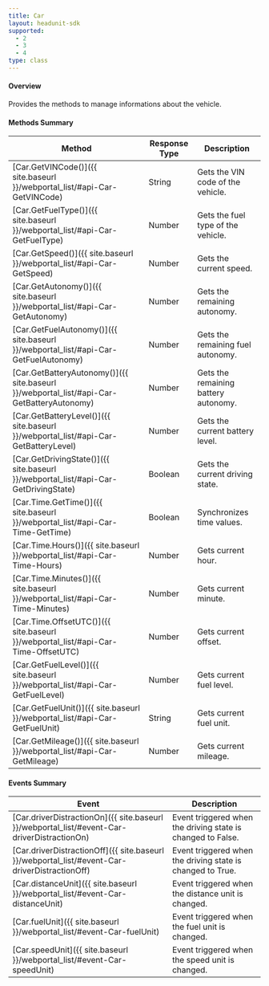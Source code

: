 ```yaml
---
title: Car
layout: headunit-sdk
supported:
  - 2
  - 3
  - 4
type: class
---
```


#### Overview

Provides the methods to manage informations about the vehicle.

#### Methods Summary

Method | Response Type | Description
-----|----|----
[Car.GetVINCode()]({{ site.baseurl }}/webportal_list/#api-Car-GetVINCode) | String | Gets the VIN code of the vehicle.
[Car.GetFuelType()]({{ site.baseurl }}/webportal_list/#api-Car-GetFuelType) | Number| Gets the fuel type of the vehicle.
[Car.GetSpeed()]({{ site.baseurl }}/webportal_list/#api-Car-GetSpeed) | Number| Gets the current speed.
[Car.GetAutonomy()]({{ site.baseurl }}/webportal_list/#api-Car-GetAutonomy) | Number| Gets the remaining autonomy.
[Car.GetFuelAutonomy()]({{ site.baseurl }}/webportal_list/#api-Car-GetFuelAutonomy) | Number| Gets the remaining fuel autonomy.
[Car.GetBatteryAutonomy()]({{ site.baseurl }}/webportal_list/#api-Car-GetBatteryAutonomy) | Number| Gets the remaining battery autonomy.
[Car.GetBatteryLevel()]({{ site.baseurl }}/webportal_list/#api-Car-GetBatteryLevel) | Number| Gets the current battery level.
[Car.GetDrivingState()]({{ site.baseurl }}/webportal_list/#api-Car-GetDrivingState) | Boolean | Gets the current driving state.
[Car.Time.GetTime()]({{ site.baseurl }}/webportal_list/#api-Car-Time-GetTime) | Boolean | Synchronizes time values.
[Car.Time.Hours()]({{ site.baseurl }}/webportal_list/#api-Car-Time-Hours) | Number | Gets current hour.
[Car.Time.Minutes()]({{ site.baseurl }}/webportal_list/#api-Car-Time-Minutes) | Number | Gets current minute.
[Car.Time.OffsetUTC()]({{ site.baseurl }}/webportal_list/#api-Car-Time-OffsetUTC) | Number | Gets current offset.
[Car.GetFuelLevel()]({{ site.baseurl }}/webportal_list/#api-Car-GetFuelLevel) | Number | Gets current fuel level.
[Car.GetFuelUnit()]({{ site.baseurl }}/webportal_list/#api-Car-GetFuelUnit) | String | Gets current fuel unit.
[Car.GetMileage()]({{ site.baseurl }}/webportal_list/#api-Car-GetMileage) | Number | Gets current mileage.

#### Events Summary

Event | Description
----|----
[Car.driverDistractionOn]({{ site.baseurl }}/webportal_list/#event-Car-driverDistractionOn) | Event triggered when the driving state is changed to False.
[Car.driverDistractionOff]({{ site.baseurl }}/webportal_list/#event-Car-driverDistractionOff) | Event triggered when the driving state is changed to True.
[Car.distanceUnit]({{ site.baseurl }}/webportal_list/#event-Car-distanceUnit) | Event triggered when the distance unit is changed.
[Car.fuelUnit]({{ site.baseurl }}/webportal_list/#event-Car-fuelUnit) | Event triggered when the fuel unit is changed.
[Car.speedUnit]({{ site.baseurl }}/webportal_list/#event-Car-speedUnit) | Event triggered when the speed unit is changed.